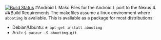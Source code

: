 [![Build Status](https://travis-ci.org/Android-L-Porting-Team/Android-L-Mako.svg?branch=master)](https://travis-ci.org/Android-L-Porting-Team/Android-L-Mako)
#Android L Mako
Files for the Android L port to the Nexus 4.
##Build Requirements
The makefiles assume a linux environment where `abootimg` is avaliable. This is avaliable as a package for most distributions:
* Debian/Ubuntu: `# apt-get install abootimg`
* Arch: `$ pacaur -S abootimg-git`
